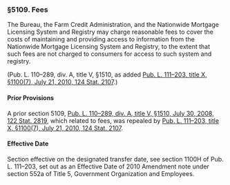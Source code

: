 ### §5109. Fees ###

The Bureau, the Farm Credit Administration, and the Nationwide Mortgage Licensing System and Registry may charge reasonable fees to cover the costs of maintaining and providing access to information from the Nationwide Mortgage Licensing System and Registry, to the extent that such fees are not charged to consumers for access to such system and registry.

(Pub. L. 110–289, div. A, title V, §1510, as added [Pub. L. 111–203, title X, §1100(7), July 21, 2010, 124 Stat. 2107](/statviewer.htm?volume=124&page=2107).)

#### Prior Provisions ####

A prior section 5109, [Pub. L. 110–289, div. A, title V, §1510, July 30, 2008, 122 Stat. 2819](/statviewer.htm?volume=122&page=2819), which related to fees, was repealed by [Pub. L. 111–203, title X, §1100(7), July 21, 2010, 124 Stat. 2107](/statviewer.htm?volume=124&page=2107).

#### Effective Date ####

Section effective on the designated transfer date, see section 1100H of Pub. L. 111–203, set out as an Effective Date of 2010 Amendment note under section 552a of Title 5, Government Organization and Employees.